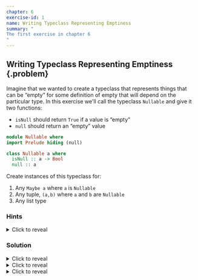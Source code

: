 ```yaml
---
chapter: 6
exercise-id: 1
name: Writing Typeclass Representing Emptiness
summary: "
The first exercise in chapter 6
"
---
```


## Writing Typeclass Representing Emptiness {.problem}

Imagine that we wanted to create a typeclass that represents things that can be
“empty” for some definition of empty that will depend on the particular type. In
this exercise we'll call the typeclass `Nullable` and give it two functions:

- `isNull` should return `True` if a value is “empty”
- `null` should return an “empty” value

```haskell
module Nullable where
import Prelude hiding (null)

class Nullable a where
  isNull :: a -> Bool
  null :: a
```

Create instances of this typeclass for:

1. Any `Maybe a` where `a` is `Nullable`
2. Any tuple, `(a,b)` where `a` and `b` are `Nullable`
3. Any list type

### Hints
<div class="hints">

<details>
<summary>Click to reveal</summary>

</details>
</div>

### Solution

<div class="solution">

<details>
<summary>Click to reveal</summary>

The first part of our exercise presents us with a problem that has more than one
solution. We're asked to write an instance of `Nullable` for a `Maybe`
value. One obvious solution to this problem would be to treat `Nothing` as a
null value, and a `Just` value as non-null:

```haskell
instance Nullable (Maybe a) where
  isNull Nothing = True
  isNull _ = False

  null = Nothing
```

Technically this solution solves the question as asked. Although we don't
require that `a` be nullable, there's nothing to stop the instance from working
in cases where it is nullable. Still, this isn't really in the spirit of the
question, so let's dig in a bit more. Let's start by adding the constraint, then
we can figure out what to do with it:

```haskell
instance Nullable a => Nullable (Maybe a) where
  isNull Nothing = True
  isNull _ = False

  null = Nothing
```

Now that we've added the constraint, we can use `isNull` and `null` for
`a`. One way we can take advantage of this is by being more permissive about
what we consider a null value. Let's take another pass at this implementation:

```haskell
instance Nullable a => Nullable (Maybe a) where
  isNull Nothing = True
  isNull (Just a) = isNull a

  null = Nothing
```

This version of our instance lets us account for the fact that even if we have a
`Just` value, it might be something that's still empty.

</details>

<details>
<summary>Click to reveal</summary>

The next part of the exercise asks us to write a `Nullable` instance for a
tuple. Unlike the `Maybe` instance we wrote earlier, tuple's don't have any
default value that naturally maps to being empty. Instead, we'll need to fall
back to the definitions of both `a` and `b`. Let's take a look:

```haskell
instance (Nullable a, Nullable b) => Nullable (a,b) where
  isNull (a,b) = isNull a && isNull b
  null = (null, null)
```

In this example, we're considering a tuple to be `null` if both elements of the
tuple are `null`. This tells us both how to create a new `null` tuple, and how
to test to see if an existing tuple is `null`.

</details>

<details>
<summary>Click to reveal</summary>
The final part of this exercise asks us to write an instance that will work for
any list type. This problem is complementary to the instance we wrote for
`Maybe`. Although we could have written an instance for `Maybe a` that didn't
require `a` to be nullable, we opted to add that requirement so that we could
identify cases where we had a `Just null` value. For our list instance, we are
asked to create a version that works for any `a` whether it's `Nullable` or
not. Let's take a look:

```haskell
instance Nullable [a] where
  isNull [] = True
  isNull _ = False

  null = []
```
</details>

</div>
